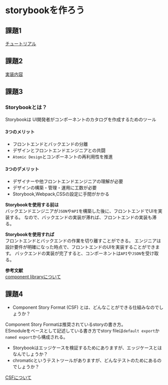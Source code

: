 # storybookを作ろう
## 課題1
[チュートリアル](https://reactjs.org/tutorial/tutorial.html)

## 課題2
[実装内容](https://github.com/jp-knj/praha/tree/main/test/02_storybook%E3%82%92%E4%BD%9C%E3%82%8D%E3%81%86/implementation)
## 課題3
### Storybookとは？
Storybookは UI開発者がコンポーネントのカタログを作成するためのツール

#### 3つのメリット
- フロントエンドとバックエンドの分離
- デザインとフロントエンドエンジニアとの共闘
- `Atomic Design`とコンポーネントの再利用性を推進

#### 3つのデメリット
- デザイナーや他フロントエンドエンジニアの理解が必要
- デザインの構築・管理・運用に工数が必要
- Storybook,Webpack,CSSの設定に手間がかかる

**Storybookを使用する前は**  
バックエンドエンジニアが`JSON`や`API`を構築した後に、フロントエンドでUIを実装する。
なので、バックエンドの実装が滞れば、フロントエンドの実装も滞る。

**Storybookを使用すれば**  
フロントエンドとバックエンドの作業を切り離すことができる。
エンジニアは設計要件が明確になった時点で、フロントエンドのUIを実装することができます。
バックエンドの実装が完了すると、コンポーネントは`API`や`JSON`を受け取る。


**参考文献**  
[component libraryについて](https://wunder.io/wunderpedia/technology/component-library-storybook/)

## 課題4
- Component Story Format (CSF) とは、どんなことができる仕組みなのでしょうか？

Component Story Formatは推奨されているstoryの書き方。  
ESmoduleをベースとして記述している書き方でstory fileは`default export`か
`named export`から構成される。

- Storybookはエッジケースを検証するためにありますが、エッジケースとはなんでしょうか？
- chromaticというテストツールがありますが、どんなテストのためにあるのでしょうか？

[CSFについて](https://storybook.js.org/docs/react/api/csf)